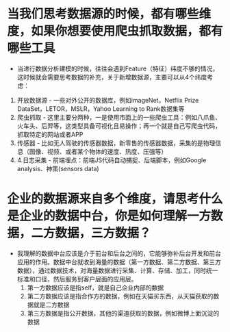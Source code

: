 
# 当我们思考数据源的时候，都有哪些维度，如果你想要使用爬虫抓取数据，都有哪些工具
- 当进行数据分析建模的时候，往往会遇到Feature（特征）纬度不够的情况，这时候就会需要思考数据的补充，关于新增数据源，主要可以从4个纬度考虑：  
 1. 开放数据源 - 一些对外公开的数据库，例如imageNet，Netflix Prize DataSet，LETOR，MSLR，Yahoo Learning to Rank数据集等
 2. 爬虫抓取 - 这里主要分两种，一是使用市面上的一些爬虫工具：例如八爪鱼、火车头、后羿等，这类型具备可视化且易操作；再一个就是自己写爬虫代码，抓取特定的网站或者APP
 3. 传感器 - 比如无人驾驶的传感器数据，新零售的传感器数据，采集的是物理信息（图像、视频、或者某个物体的速度、热度、压强等）
 4. 4.日志采集 - 前端埋点：前端JS代码自动捕捉、后端脚本，例如Google analysis、神策(sensors data) 

# 企业的数据源来自多个维度，请思考什么是企业的数据中台，你是如何理解一方数据，二方数据，三方数据？
- 我理解的数据中台应该是介于前台和后台之间的，它能够弥补后台开发和前台应用的作用。数据中台就收到海量的数据（第一方数据、第二方数据、第三方数据），通过数据技术，对海量数据进行采集、计算、存储、加工，同时统一标准和口径，然后服务到客户层面的应用层。
	1. 第一方数据应该是指self，就是自己企业内部的数据
	2. 第二方数据应该是指合作方的数据，例如在天猫买东西，从天猫获取的数据就是二方数据
	3. 第三方数据是指公开数据，其他的渠道获取的数据，例如微博上面沉淀的数据